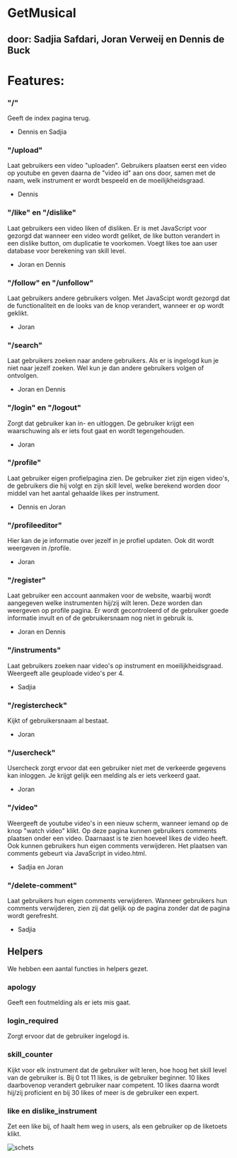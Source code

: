 # GetMusical
## door: Sadjia Safdari, Joran Verweij en Dennis de Buck

# Features:
### "/"
Geeft de index pagina terug.
- Dennis en Sadjia

### "/upload"
Laat gebruikers een video "uploaden". Gebruikers plaatsen eerst een video op youtube en geven daarna de "video id" aan ons door,
samen met de naam, welk instrument er wordt bespeeld en de moeilijkheidsgraad.
- Dennis

### "/like" en "/dislike"
Laat gebruikers een video liken of disliken. Er is met JavaScript voor gezorgd dat wanneer een video wordt geliket, de
like button verandert in een dislike button, om duplicatie te voorkomen. Voegt likes toe aan user database voor berekening van skill level.
- Joran en Dennis

### "/follow" en "/unfollow"
Laat gebruikers andere gebruikers volgen. Met JavaScipt wordt gezorgd dat de functionaliteit en de looks van de knop verandert,
wanneer er op wordt geklikt.
- Joran

### "/search"
Laat gebruikers zoeken naar andere gebruikers. Als er is ingelogd kun je niet naar jezelf zoeken. Wel kun je dan andere
gebruikers volgen of ontvolgen.
- Joran en Dennis

### "/login" en "/logout"
Zorgt dat gebruiker kan in- en uitloggen. De gebruiker krijgt een waarschuwing als er iets fout gaat en wordt tegengehouden.
- Joran

### "/profile"
Laat gebruiker eigen profielpagina zien. De gebruiker ziet zijn eigen video's, de gebruikers die hij volgt en zijn skill level,
welke berekend worden door middel van het aantal gehaalde likes per instrument.
- Dennis en Joran

### "/profileeditor"
Hier kan de je informatie over jezelf in je profiel updaten. Ook dit wordt weergeven in /profile.
- Joran

### "/register"
Laat gebruiker een account aanmaken voor de website, waarbij wordt aangegeven welke instrumenten hij/zij wilt leren. Deze worden
dan weergeven op profile pagina. Er wordt gecontroleerd of de gebruiker goede informatie invult en of de gebruikersnaam nog niet in gebruik is.
- Joran en Dennis

### "/instruments"
Laat gebruikers zoeken naar video's op instrument en moeilijkheidsgraad. Weergeeft alle geuploade video's per 4.
- Sadjia

### "/registercheck"
Kijkt of gebruikersnaam al bestaat.
- Joran

### "/usercheck"
Usercheck zorgt ervoor dat een gebruiker niet met de verkeerde gegevens kan inloggen. Je krijgt gelijk een melding als er iets verkeerd gaat.
- Joran

### "/video"
Weergeeft de youtube video's in een nieuw scherm, wanneer iemand op de knop "watch video" klikt. Op deze pagina kunnen gebruikers comments plaatsen onder een video.
Daarnaast is te zien hoeveel likes de video heeft. Ook kunnen gebruikers hun eigen comments verwijderen. Het plaatsen van comments gebeurt via JavaScript in video.html.
- Sadjia en Joran

### "/delete-comment"
Laat gebruikers hun eigen comments verwijderen. Wanneer gebruikers hun comments verwijderen, zien zij dat gelijk op de pagina zonder dat de pagina wordt gerefresht.
- Sadjia

## Helpers
We hebben een aantal functies in helpers gezet.

### apology
Geeft een foutmelding als er iets mis gaat.

### login_required
Zorgt ervoor dat de gebruiker ingelogd is.

### skill_counter
Kijkt voor elk instrument dat de gebruiker wilt leren, hoe hoog het skill level van de gebruiker is.
Bij 0 tot 11 likes, is de gebruiker beginner. 10 likes daarbovenop verandert gebruiker naar competent.
10 likes daarna wordt hij/zij proficient en bij 30 likes of meer is de gebruiker een expert.

### like en dislike_instrument
Zet een like bij, of haalt hem weg in users, als een gebruiker op de liketoets klikt.

![schets](doc/screenshot.jpg)
